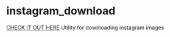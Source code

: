 # instagram_download
<a href="https://mattlammmmm.github.io/projects/instagram_download">CHECK IT OUT HERE</a>
Utility for downloading instagram images
